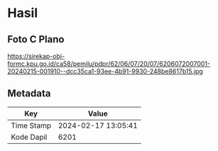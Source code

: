 # Hasil

## Foto C Plano

https://sirekap-obj-formc.kpu.go.id/ca58/pemilu/pdpr/62/06/07/20/07/6206072007001-20240215-001910--dcc35ca1-93ee-4b91-9930-248be8617b15.jpg


## Metadata

| Key        | Value               |
| ---------- | ------------------- |
| Time Stamp | 2024-02-17 13:05:41 |
| Kode Dapil | 6201                |



